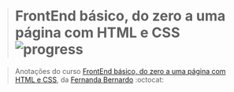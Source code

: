 ># **FrontEnd básico, do zero a uma página com HTML e CSS** ![progress](http://progressed.io/bar/0?title=completed "progress")

> Anotações do curso [FrontEnd básico, do zero a uma página com HTML e CSS](https://www.udemy.com/frontend-basico-do-zero-a-uma-pagina-com-html-e-css/), da [Fernanda Bernardo](https://github.com/FernandaBernardo) :octocat:

